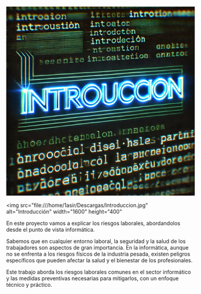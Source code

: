 ![Introducción](img/Introduccion.jpg)

<img src="file:///home/1asir/Descargas/Introduccion.jpg" alt="Introducción" width="1600" height="400"

En este proyecto vamos a explicar los riesgos laborales, abordandolos desde el punto de vista informática. 

Sabemos que en cualquier entorno laboral, la seguridad y la salud de los trabajadores son aspectos de gran importancia. En la informática, aunque no se enfrenta a los riesgos físicos de la industria pesada, 
existen peligros específicos que pueden afectar la salud y el bienestar de los profesionales. 

Este trabajo aborda los riesgos laborales comunes en el sector informático y las medidas preventivas necesarias para mitigarlos, con un enfoque técnico y práctico.
